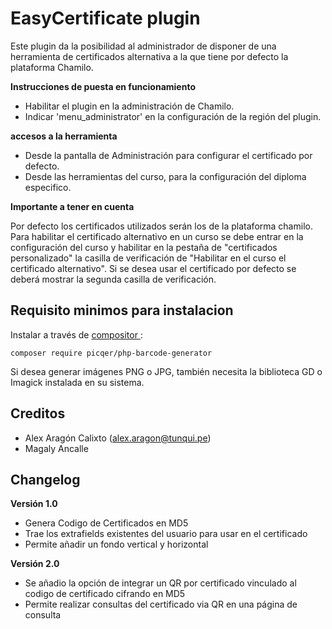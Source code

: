 EasyCertificate plugin
===============
Este plugin da la posibilidad al administrador de disponer de una herramienta de certificados alternativa
 a la que tiene por defecto la plataforma Chamilo.

**Instrucciones de puesta en funcionamiento**

- Habilitar el plugin en la administraci&oacute;n de Chamilo.
- Indicar 'menu_administrator' en la configuración de la región del plugin.

**accesos a la herramienta**

- Desde la pantalla de Administración para configurar el certificado por defecto.
- Desde las herramientas del curso, para la configuración del diploma especifico.

**Importante a tener en cuenta**

Por defecto los certificados utilizados serán los de la plataforma chamilo. Para habilitar el certificado alternativo
en un curso se debe entrar en la configuración del curso y habilitar en la pestaña de "certificados personalizado" la 
casilla de verificación de "Habilitar en el curso el certificado alternativo".
Si se desea usar el certificado por defecto se deberá mostrar la segunda casilla de verificación.

Requisito minimos para instalacion
-------
Instalar a través de [ compositor ](https://getcomposer.org/doc/00-intro.md):

```
composer require picqer/php-barcode-generator
```

Si desea generar imágenes PNG o JPG, también necesita la biblioteca GD o Imagick instalada en su sistema.



Creditos
-------

- Alex Aragón Calixto (alex.aragon@tunqui.pe)
- Magaly Ancalle

Changelog
-------
**Versión 1.0**

- Genera Codigo de Certificados en MD5
- Trae los extrafields existentes del usuario para usar en el certificado
- Permite añadir un fondo vertical y horizontal

**Versión 2.0**

- Se añadio la opción de integrar un QR por certificado vinculado al codigo de certificado cifrando en MD5
- Permite realizar consultas del certificado via QR en una página de consulta